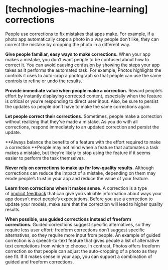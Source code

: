 # **[technologies-machine-learning] corrections**

People use corrections to fix mistakes that apps make. For example, if a photo app automatically crops a photo in a way people don’t like, they can correct the mistake by cropping the photo in a different way.

**Give people familiar, easy ways to make corrections.** When your app makes a mistake, you don’t want people to be confused about how to correct it. You can avoid causing confusion by showing the steps your app takes as it performs the automated task. For example, Photos highlights the controls it uses to auto-crop a photograph so that people can use the same controls to refine or undo the results.

**Provide immediate value when people make a correction.** Reward people’s effort by instantly displaying corrected content, especially when the feature is critical or you’re responding to direct user input. Also, be sure to persist the updates so people don’t have to make the same corrections again.

**Let people correct their corrections.** Sometimes, people make a correction without realizing that they’ve made a mistake. As you do with all corrections, respond immediately to an updated correction and persist the update.

**Always balance the benefits of a feature with the effort required to make a correction.**People may not mind when a feature that automates a task makes a mistake, but they’re likely to stop using the feature if it seems easier to perform the task themselves.

**Never rely on corrections to make up for low-quality results.** Although corrections can reduce the impact of a mistake, depending on them may erode people’s trust in your app and reduce the value of your feature.

**Learn from corrections when it makes sense.** A correction is a type of [implicit feedback](https://developer.apple.com/design/human-interface-guidelines/technologies/machine-learning/implicit-feedback) that can give you valuable information about ways your app doesn’t meet people’s expectations. Before you use a correction to update your models, make sure that the correction will lead to higher quality results.

**When possible, use guided corrections instead of freeform corrections.** Guided corrections suggest specific alternatives, so they require less user effort; freeform corrections don’t suggest specific alternatives, so they require more input from people. An example of guided correction is a speech-to-text feature that gives people a list of alternative text completions from which to choose. In contrast, Photos offers freeform correction so that people can adjust the auto-cropping of a photo as they see fit. If it makes sense in your app, you can support a combination of guided and freeform corrections.